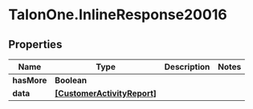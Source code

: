 # TalonOne.InlineResponse20016

## Properties

Name | Type | Description | Notes
------------ | ------------- | ------------- | -------------
**hasMore** | **Boolean** |  | 
**data** | [**[CustomerActivityReport]**](CustomerActivityReport.md) |  | 


